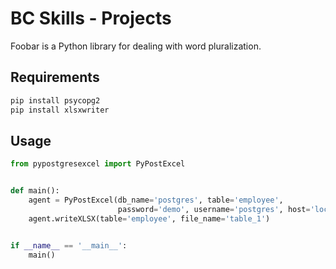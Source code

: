 # BC Skills - Projects

Foobar is a Python library for dealing with word pluralization.

## Requirements

```bash
pip install psycopg2
pip install xlsxwriter
```

## Usage

```python
from pypostgresexcel import PyPostExcel


def main():
    agent = PyPostExcel(db_name='postgres', table='employee', 
                        password='demo', username='postgres', host='localhost')
    agent.writeXLSX(table='employee', file_name='table_1')


if __name__ == '__main__':
    main()

```
